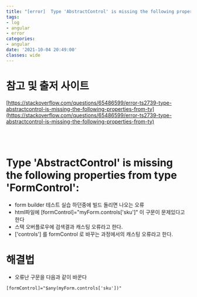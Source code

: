 ```yaml
---
title: "[error]  Type 'AbstractControl' is missing the following properties from type 'FormControl': 해결법"
tags:
- log
- angular
- error
categories:
- angular
date: '2021-10-04 20:49:00'
classes: wide
---
```

# 참고 및 출저 사이트
[https://stackoverflow.com/questions/65486599/error-ts2739-type-abstractcontrol-is-missing-the-following-properties-from-ty](https://stackoverflow.com/questions/65486599/error-ts2739-type-abstractcontrol-is-missing-the-following-properties-from-ty)

<br/>
<br/>


#  Type 'AbstractControl' is missing the following properties from type 'FormControl': 

- form builder 테스트 실습 하던중에 빌드 돌리면 나오는 오류
- html파일에 [formControl]="myForm.controls['sku']" 이 구문이 문제있다고 한다
- 스택 오버플로우에 검색결과 캐스팅 오류라고 한다.
- ['controls'] 를 formControl 로 바꾸는 과정에서의 캐스팅 오류라고 한다.

# 해결법
- 오류난 구문을 다음과 같이 바꾼다

```[formControl]="$any(myForm.controls['sku'])"```
